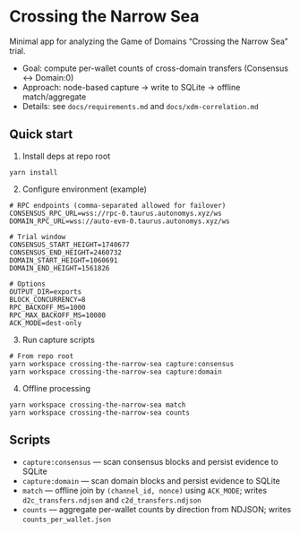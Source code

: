 # Crossing the Narrow Sea

Minimal app for analyzing the Game of Domains “Crossing the Narrow Sea” trial.

- Goal: compute per-wallet counts of cross-domain transfers (Consensus ↔ Domain:0)
- Approach: node-based capture → write to SQLite → offline match/aggregate
- Details: see `docs/requirements.md` and `docs/xdm-correlation.md`

## Quick start

1. Install deps at repo root

```
yarn install
```

2. Configure environment (example)

```
# RPC endpoints (comma-separated allowed for failover)
CONSENSUS_RPC_URL=wss://rpc-0.taurus.autonomys.xyz/ws
DOMAIN_RPC_URL=wss://auto-evm-0.taurus.autonomys.xyz/ws

# Trial window
CONSENSUS_START_HEIGHT=1740677
CONSENSUS_END_HEIGHT=2460732
DOMAIN_START_HEIGHT=1060691
DOMAIN_END_HEIGHT=1561826

# Options
OUTPUT_DIR=exports
BLOCK_CONCURRENCY=8
RPC_BACKOFF_MS=1000
RPC_MAX_BACKOFF_MS=10000
ACK_MODE=dest-only
```

3. Run capture scripts

```
# From repo root
yarn workspace crossing-the-narrow-sea capture:consensus
yarn workspace crossing-the-narrow-sea capture:domain
```

4. Offline processing

```
yarn workspace crossing-the-narrow-sea match
yarn workspace crossing-the-narrow-sea counts
```

## Scripts

- `capture:consensus` — scan consensus blocks and persist evidence to SQLite
- `capture:domain` — scan domain blocks and persist evidence to SQLite
- `match` — offline join by `(channel_id, nonce)` using `ACK_MODE`; writes `d2c_transfers.ndjson` and `c2d_transfers.ndjson`
- `counts` — aggregate per-wallet counts by direction from NDJSON; writes `counts_per_wallet.json`
